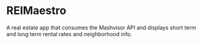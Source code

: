 # REIMaestro
A real estate app that consumes the Mashvisor API and displays short term and long term rental rates and neighborhood info.
